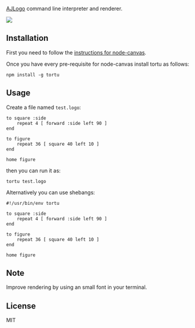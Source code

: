  [AJLogo](https://github.com/ajlopez/AjLogoJs) command line interpreter and renderer.

![](https://dl.dropboxusercontent.com/1/view/9yv6pnbao46eo4l/Aplicaciones/sstodb/ss-2013-06-16T17-44-25.png)

## Installation

First you need to follow the [instructions for node-canvas](https://github.com/LearnBoost/node-canvas/wiki). 

Once you have every pre-requisite for node-canvas install tortu as follows:

~~~
npm install -g tortu
~~~

## Usage

Create a file named `test.logo`:

~~~
to square :side
	repeat 4 [ forward :side left 90 ]
end

to figure
	repeat 36 [ square 40 left 10 ]
end

home figure
~~~

then you can run it as:

~~~
tortu test.logo
~~~

Alternatively you can use shebangs:

~~~
#!/usr/bin/env tortu

to square :side
	repeat 4 [ forward :side left 90 ]
end

to figure
	repeat 36 [ square 40 left 10 ]
end

home figure
~~~

## Note

Improve rendering by using an small font in your terminal.

## License

MIT
